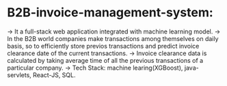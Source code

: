 # B2B-invoice-management-system:
-> It a full-stack web application integrated with machine learning model.
-> In the B2B world companies make transactions among themselves on daily basis, so to efficiently store previos transactions and predict invoice clearance date of the current transactions.
-> Invoice clearance data is calculated by taking average time of all the previous transactions of a particular company.
-> Tech Stack: machine learing(XGBoost), java-servlets, React-JS, SQL.
